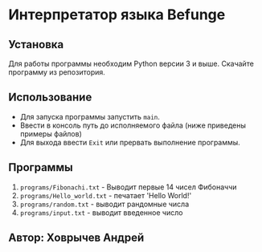 # Интерпретатор языка Befunge



## Установка

Для работы программы необходим Python версии 3 и выше.
Скачайте программу из репозитория.

## Использование

- Для запуска программы запустить `main`.
- Ввести в консоль путь до исполняемого файла (ниже приведены примеры файлов)
- Для выхода ввести `Exit` или прервать выполнение программы.

## Программы

1. `programs/Fibonachi.txt` - Выводит первые 14 чисел Фибоначчи
2. `programs/Hello_world.txt` - печатает 'Hello World!'
3. `programs/random.txt` - выводит рандомные числа
4. `programs/input.txt` - выводит введенное число

## Автор: Ховрычев Андрей